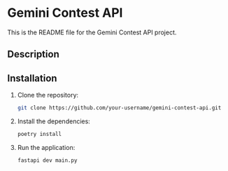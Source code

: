 # Gemini Contest API

This is the README file for the Gemini Contest API project.

## Description



## Installation

1. Clone the repository:

   ```bash
   git clone https://github.com/your-username/gemini-contest-api.git

2. Install the dependencies:

   ```bash
   poetry install

3. Run the application:

   ```bash
   fastapi dev main.py
